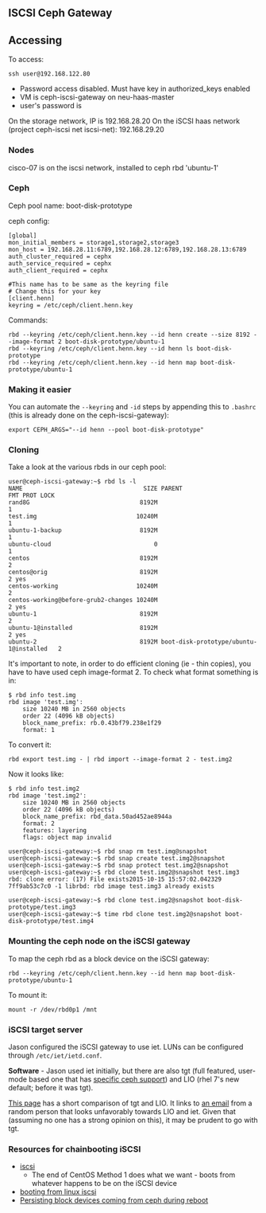 ## ISCSI Ceph Gateway

## Accessing
To access: 
```shell
ssh user@192.168.122.80
```
 -  Password access disabled. Must have key in authorized_keys enabled
 -  VM is ceph-iscsi-gateway on neu-haas-master
 -  user's password is <default>

On the storage network, IP is 192.168.28.20
On the iSCSI haas network (project ceph-iscsi net iscsi-net): 192.168.29.20

### Nodes
cisco-07 is on the iscsi network, installed to ceph rbd 'ubuntu-1'

### Ceph
Ceph pool name: boot-disk-prototype

ceph config:
```shell
[global]
mon_initial_members = storage1,storage2,storage3
mon_host = 192.168.28.11:6789,192.168.28.12:6789,192.168.28.13:6789
auth_cluster_required = cephx
auth_service_required = cephx
auth_client_required = cephx

#This name has to be same as the keyring file
# Change this for your key
[client.henn]
keyring = /etc/ceph/client.henn.key
```
Commands:
```shell
rbd --keyring /etc/ceph/client.henn.key --id henn create --size 8192 --image-format 2 boot-disk-prototype/ubuntu-1
rbd --keyring /etc/ceph/client.henn.key --id henn ls boot-disk-prototype
rbd --keyring /etc/ceph/client.henn.key --id henn map boot-disk-prototype/ubuntu-1
```

### Making it easier
You can automate the `--keyring` and `-id` steps by appending this to `.bashrc`
(this is already done on the ceph-iscsi-gateway):
```shell
export CEPH_ARGS="--id henn --pool boot-disk-prototype"
```

### Cloning
Take a look at the various rbds in our ceph pool:
```shell
user@ceph-iscsi-gateway:~$ rbd ls -l
NAME                                  SIZE PARENT                                 FMT PROT LOCK 
rand8G                               8192M                                          1           
test.img                            10240M                                          1           
ubuntu-1-backup                      8192M                                          1           
ubuntu-cloud                             0                                          1           
centos                               8192M                                          2           
centos@orig                          8192M                                          2 yes       
centos-working                      10240M                                          2           
centos-working@before-grub2-changes 10240M                                          2 yes       
ubuntu-1                             8192M                                          2           
ubuntu-1@installed                   8192M                                          2 yes       
ubuntu-2                             8192M boot-disk-prototype/ubuntu-1@installed   2           
```

It's important to note, in order to do efficient cloning (ie - thin copies), 
you have to have used ceph image-format 2. To check what format something is in:
```shell
$ rbd info test.img
rbd image 'test.img':
	size 10240 MB in 2560 objects
	order 22 (4096 kB objects)
	block_name_prefix: rb.0.43bf79.238e1f29
	format: 1

```

To convert it:
```shell
rbd export test.img - | rbd import --image-format 2 - test.img2
```
Now it looks like:
```shell
$ rbd info test.img2
rbd image 'test.img2':
	size 10240 MB in 2560 objects
	order 22 (4096 kB objects)
	block_name_prefix: rbd_data.50ad452ae8944a
	format: 2
	features: layering
	flags: object map invalid
```
```shell
user@ceph-iscsi-gateway:~$ rbd snap rm test.img@snapshot
user@ceph-iscsi-gateway:~$ rbd snap create test.img2@snapshot
user@ceph-iscsi-gateway:~$ rbd snap protect test.img2@snapshot
user@ceph-iscsi-gateway:~$ rbd clone test.img2@snapshot test.img3
rbd: clone error: (17) File exists2015-10-15 15:57:02.042329 7ff9ab53c7c0 -1 librbd: rbd image test.img3 already exists

user@ceph-iscsi-gateway:~$ rbd clone test.img2@snapshot boot-disk-prototype/test.img3
user@ceph-iscsi-gateway:~$ time rbd clone test.img2@snapshot boot-disk-prototype/test.img4
```

### Mounting the ceph node on the iSCSI gateway
To map the ceph rbd as a block device on the iSCSI gateway:
```shell
rbd --keyring /etc/ceph/client.henn.key --id henn map boot-disk-prototype/ubuntu-1
```
To mount it:
```shell
mount -r /dev/rbd0p1 /mnt
```

### iSCSI target server
Jason configured the iSCSI gateway to use iet. LUNs can be configured through `/etc/iet/ietd.conf`.

**Software**  - Jason used iet initially, but there are also tgt (full featured, user-mode
based one that has [specific ceph support](http://ceph.com/dev-notes/updates-to-ceph-tgt-iscsi-support/)) 
and LIO (rhel 7's new default; before it was tgt).

[This page](http://linuksovi.blogspot.com/2014/09/red-hat-7-centos-7-iscsi-target-with-lio.html)
has a short comparison of tgt and LIO. It links to [an email](http://sourceforge.net/p/scst/mailman/message/30688206/) 
from a random person that looks unfavorably towards LIO and iet. Given that (assuming no one
has a strong opinion on this), it may be prudent to go with tgt.

### Resources for chainbooting iSCSI
 -  [iscsi](http://it-joe.com/howtos/iscsi.php)
     -  The end of CentOS Method 1 does what we want - boots from whatever happens to be on the iSCSI device
 -  [booting from linux iscsi](http://www.held.org.il/blog/2010/10/booting-linux-from-iscsi/)
 -  [Persisting block devices coming from ceph during reboot](http://ceph.com/planet/mapunmap-rbd-device-on-bootshutdown/)

